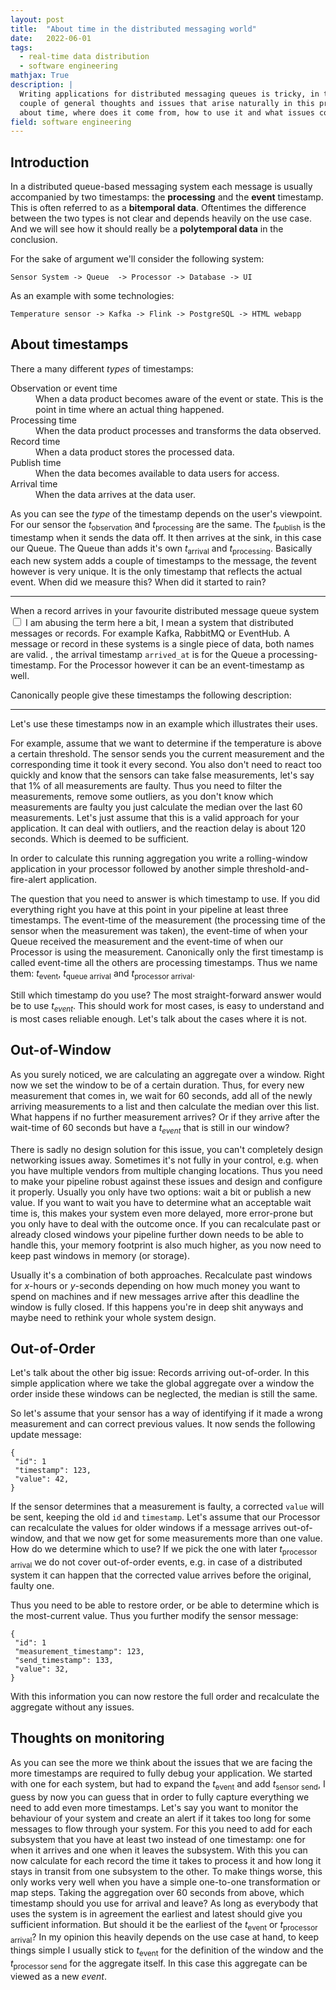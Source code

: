 ```yaml
---
layout: post
title:  "About time in the distributed messaging world"
date:   2022-06-01
tags:
  - real-time data distribution
  - software engineering
mathjax: True
description: |
  Writing applications for distributed messaging queues is tricky, in this series I will expand on a
  couple of general thoughts and issues that arise naturally in this problem space. This time it's
  about time, where does it come from, how to use it and what issues come with it.
field: software engineering
---
```


## Introduction

In a distributed queue-based messaging system each message is usually accompanied by two timestamps:
 the **processing** and the **event** timestamp. This is often referred to as a **bitemporal data**.
Oftentimes the difference between the two types is not clear and depends heavily on the use case.
And we will see how it should really be a **polytemporal data** in the conclusion.

For the sake of argument we'll consider the following system:

```
Sensor System -> Queue  -> Processor -> Database -> UI
```

As an example with some technologies:

```
Temperature sensor -> Kafka -> Flink -> PostgreSQL -> HTML webapp
```

## About timestamps

There a many different *types* of timestamps:

<dl>
  <dt>Observation or event time</dt>
  <dd>When a data product becomes aware of the event or state. This is the point in time where an
  actual thing happened.</dd>

  <dt>Processing time</dt>
  <dd>When the data product processes and transforms the data observed.</dd>

  <dt>Record time</dt>
  <dd>When a data product stores the processed data.</dd>

  <dt>Publish time</dt>
  <dd>When the data becomes available to data users for access.</dd>

  <dt>Arrival time</dt>
  <dd>When the data arrives at the data user.</dd>
</dl>

As you can see the *type* of the timestamp depends on the user's viewpoint. For our sensor the
$t_\text{observation}$ and $t_\text{processing}$ are the same. The $t_\text{publish}$ is the
timestamp when it sends the data off. It then arrives at the sink, in this case our Queue. The Queue
than adds it's own $t_\text{arrival}$ and $t_\text{processing}$. Basically each new system adds a
couple of timestamps to the message, the $t\text{event}$ however is very unique. It is the only
timestamp that reflects the actual event. When did we measure this? When did it started to rain?

---

When a record arrives in your favourite distributed message queue system <label
for="sn-message_queue_system" class="margin-toggle sidenote-number"></label><input type="checkbox"
id="sn-message_queue_system" class="margin-toggle"/><span class="sidenote">
I am abusing the term here a bit, I mean a system that distributed messages or records. For example
Kafka, RabbitMQ or EventHub. A message or record in these systems is a single piece of data, both
names are valid.</span>
, the arrival timestamp `arrived_at` is for the Queue a processing-timestamp. For
the Processor however it can be an event-timestamp as well.

Canonically people give these timestamps the following description:

---

Let's use these timestamps now in an example which illustrates their uses.

For example, assume that we want to determine if the temperature is above a certain threshold. The
sensor sends you the current measurement and the corresponding time it took it every second. You
also don't need to react too quickly and know that the sensors can take false measurements, let's
say that 1% of all measurements are faulty.  Thus you need to filter the measurements, remove some
outliers, as you don't know which measurements are faulty you just calculate the median over the
last 60 measurements. Let's just assume that this is a valid approach for your application. It can
deal with outliers, and the reaction delay is about 120 seconds. Which is deemed to be sufficient.

In order to calculate this running aggregation you write a rolling-window application in your
processor followed by another simple threshold-and-fire-alert application.

The question that you need to answer is which timestamp to use. If you did everything right you have
at this point in your pipeline at least three timestamps. The event-time of the measurement (the
processing time of the sensor when the measurement was taken), the event-time of when your Queue
received the measurement and the event-time of when our Processor is using the measurement.
Canonically only the first timestamp is called event-time all the others are processing timestamps.
Thus we name them: $t_{\text{event}}$, $t_{\text{queue arrival}}$ and $t_{\text{processor arrival}}$.

Still which timestamp do you use? The most straight-forward answer would be to use $t_{event}$. This
should work for most cases, is easy to understand and is most cases reliable enough. Let's talk
about the cases where it is not.

## Out-of-Window

As you surely noticed, we are calculating an aggregate over a window. Right now we set the window to
be of a certain duration. Thus, for every new measurement that comes in, we wait for 60 seconds, add
all of the newly arriving measurements to a list and then calculate the median over this list. What
happens if no further measurement arrives? Or if they arrive after the wait-time of 60 seconds but
have a $t_{event}$ that is still in our window?

There is sadly no design solution for this issue, you can't completely design networking issues
away. Sometimes it's not fully in your control, e.g. when you have multiple vendors from
multiple changing locations. Thus you need to make your pipeline robust against these issues and
design and configure it properly.  Usually you only have two options: wait a bit or publish a new
value.  If you want to wait you have to determine what an acceptable wait time is, this makes your
system even more delayed, more error-prone but you only have to deal with the outcome once.  If you
can recalculate past or already closed windows your pipeline further down needs to be able to handle
this, your memory footprint is also much higher, as you now need to keep past windows in memory (or
storage).

Usually it's a combination of both approaches. Recalculate past windows for $x$-hours or $y$-seconds
depending on how much money you want to spend on machines and if new messages arrive after this
deadline the window is fully closed.
If this happens you're in deep shit anyways and maybe need to rethink your whole system design.

## Out-of-Order

Let's talk about the other big issue: Records arriving out-of-order. In this simple application
where we take the global aggregate over a window the order inside these windows can be neglected,
the median is still the same.

So let's assume that your sensor has a way of identifying if it made a wrong measurement and can
correct previous values. It now sends the following update message:

```
{
 "id": 1
 "timestamp": 123,
 "value": 42,
}
```

If the sensor determines that a measurement is faulty, a corrected `value` will be sent, keeping the
old `id` and `timestamp`. Let's assume that our Processor can recalculate the values for older
windows if a message arrives out-of-window, and that we now get for some measurements more than one
value.  How do we determine which to use? If we pick the one with later $t_\text{processor
arrival}$ we do not cover out-of-order events, e.g. in case of a distributed system it can happen
that the corrected value arrives before the original, faulty one.

Thus you need to be able to restore order, or be able to determine which is the most-current value.
Thus you further modify the sensor message:

```
{
 "id": 1
 "measurement_timestamp": 123,
 "send_timestamp": 133,
 "value": 32,
}
```

With this information you can now restore the full order and recalculate the aggregate without any
issues.

## Thoughts on monitoring

As you can see the more we think about the issues that we are facing the more timestamps are
required to fully debug your application. We started with one for each system, but had to expand the
$t_\text{event}$ and add $t_\text{sensor send}$, I guess by now you can guess that in order to fully
capture everything we need to add even more timestamps.
Let's say you want to monitor the behaviour of your system and create an alert if it takes too long
for some messages to flow through your system. For this you need to add for each subsystem that you
have at least two instead of one timestamp: one for when it arrives and one when it leaves the
subsystem. With this you can now calculate for each record the time it takes to process it and how
long it stays in transit from one subsystem to the other.
To make things worse, this only works very well when you have a simple one-to-one transformation
or map steps. Taking the aggregation over 60 seconds from above, which timestamp should you use for
arrival and leave? As long as everybody that uses the system is in agreement the earliest and latest
should give you sufficient information. But should it be the earliest of the $t_\text{event}$ or
$t_\text{processor arrival}$? In my opinion this heavily depends on the use case at hand, to keep things
simple I usually stick to $t_\text{event}$ for the definition of the window and the $t_\text{processor
send}$ for the aggregate itself. In this case this aggregate can be viewed as a new *event*.

